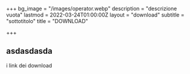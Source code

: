 +++
bg_image = "/images/operator.webp"
description = "descrizione vuota"
lastmod = 2022-03-24T01:00:00Z
layout = "download"
subtitle = "sottotitolo"
title = "DOWNLOAD"

+++
## asdasdasda

i link dei download